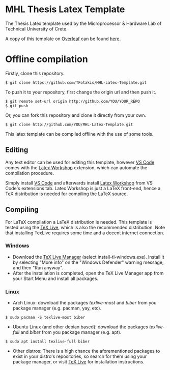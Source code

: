 # MHL Thesis Latex Template
The Thesis Latex template used by the Microprocessor & Hardware Lab of Technical University of Crete.

A copy of this template on [Overleaf](https://www.overleaf.com/) can be found [here](https://www.overleaf.com/read/pdmwvypmttkc).

# Offline compilation
Firstly, clone this repository.
```
$ git clone https://github.com/TFotakis/MHL-Latex-Template.git
```

To push it to your repository, first change the origin url and then push it.
```
$ git remote set-url origin http://github.com/YOU/YOUR_REPO
$ git push
```

Or, you can fork this repository and clone it directly from your own.
```
$ git clone http://github.com/YOU/MHL-Latex-Template.git
```

This latex template can be compiled offline with the use of some tools.

## Editing
Any text editor can be used for editing this template, however [VS Code](https://code.visualstudio.com/) comes with the [Latex Workshop](https://marketplace.visualstudio.com/items?itemName=James-Yu.latex-workshop) extension, which can automate the compilation procedure.

Simply install [VS Code](https://code.visualstudio.com/) and afterwards install [Latex Workshop](https://marketplace.visualstudio.com/items?itemName=James-Yu.latex-workshop) from VS Code's extensions tab. Latex Workshop is just a LaTeX front-end, hence a TeX distribution is needed for compiling the LaTeX source.

## Compiling
For LaTeX compilation a LaTeX distribution is needed. This template is tested using the [TeX Live](https://www.tug.org/texlive/), which is also the recommended distribution. Note that installing TexLive requires some time and a decent internet connection.

### Windows
- Download the [TeX Live Manager](https://www.tug.org/texlive/acquire-netinstall.html) (select install-tl-windows.exe). Install it by selecting "More info" on the "Windows Defender" warning message, and then "Run anyway".
- After the installation is completed, open the TeX Live Manager app from your Start Menu and install all packages.
### Linux
- Arch Linux: download the packages *texlive-most* and *biber* from you package manager (e.g. pacman, yay, etc).
```
$ sudo pacman -S texlive-most biber
```

- Ubuntu Linux (and other debian based): download the packages *texlive-full* and *biber* from you package manager (e.g. apt).
```
$ sudo apt install texlive-full biber
```

- Other distros: There is a high chance the aforementioned packages to exist in your distro's repositories, so search for them using your package manager, or visit [TeX Live](https://www.tug.org/texlive/) for installation instructions.

